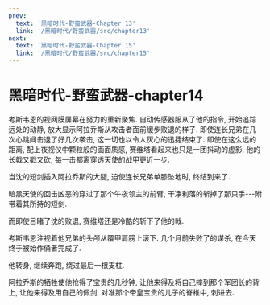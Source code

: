 ```yaml
---
prev:
  text: '黑暗时代-野蛮武器-Chapter 13'
  link: '/黑暗时代/野蛮武器/src/chapter13'
next:
  text: '黑暗时代-野蛮武器-Chapter 15'
  link: '/黑暗时代/野蛮武器/src/chapter15'
---
```


# 黑暗时代-野蛮武器-chapter14

考斯韦恩的视网膜屏幕在努力的重新聚焦. 自动传感器服从了他的指令, 开始追踪远处的动静, 放大显示阿拉乔斯从攻击者面前缓步败退的样子. 即使连长兄弟在几次心跳间击退了好几次袭击, 这一切也以令人灰心的迅捷结束了. 即使在这么远的距离, 配上夜视仪中颗粒般的画面质感, 赛维塔看起来也只是一团抖动的虚影, 他的长戟又戳又砍, 每一击都离穿透天使的战甲更近一步.

当沈的短剑插入阿拉乔斯的大腿, 迫使连长兄弟单膝坠地时, 终结到来了.

暗黑天使的回击凶恶的穿过了那个午夜领主的前臂, 干净利落的斩掉了那只手---附带着其所持的短剑.

而即使目睹了沈的败退, 赛维塔还是冷酷的斩下了他的戟.

考斯韦恩注视着他兄弟的头颅从覆甲肩膀上滚下. 几个月前失败了的谋杀, 在今天终于被始作俑者完成了.

他转身, 继续奔跑, 绕过最后一根支柱.

阿拉乔斯的牺牲使他抢得了宝贵的几秒钟, 让他来得及将自己摔到那个军团长的背上, 让他来得及用自己的佩剑, 对准那个帝皇宝贵的儿子的脊椎中, 刺进去.

